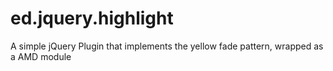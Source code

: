 ed.jquery.highlight
===================

A simple jQuery Plugin that implements the yellow fade pattern, wrapped as a AMD module
